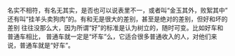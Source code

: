 名实不相符，有名无其实，是否也可以说表里不一，或者叫“金玉其外，败絮其中”
还有叫“挂羊头卖狗肉”的。有和无是很大的差别，甚至是绝对的差别，但好和坏的差别
往往没那么大，因为所谓“好”的标准是认为树立的，随时可变。比如好车和普通车相比，
普通车就一定是“坏车”么，它适合很多普通收入的人，对他们来说，普通车就是“好车”。
